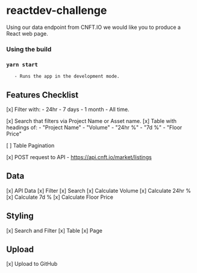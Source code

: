# reactdev-challenge

Using our data endpoint from CNFT.IO we would like you to produce a React web page.

### Using the build

### `yarn start`
       - Runs the app in the development mode.

## Features Checklist
 
[x] Filter with: 
    - 24hr
    - 7 days
    - 1 month
    - All time.

[x] Search that filters via Project Name or Asset name.
[x] Table with headings of: 
    - "Project Name"
    - "Volume"
    - "24hr %"
    - "7d %"
    - "Floor Price"

[ ] Table Pagination

[x] POST request to API - https://api.cnft.io/market/listings

## Data

[x] API Data
[x] Filter
[x] Search
[x] Calculate Volume
[x] Calculate 24hr %
[x] Calculate 7d %
[x] Calculate Floor Price
 
## Styling

[x] Search and Filter
[x] Table
[x] Page

## Upload

[x] Upload to GitHub

 
